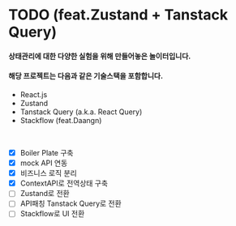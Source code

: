 # TODO (feat.Zustand + Tanstack Query)

#### 상태관리에 대한 다양한 실험을 위해 만들어놓은 놀이터입니다.

#### 해당 프로젝트는 다음과 같은 기술스택을 포함합니다.

- React.js
- Zustand
- Tanstack Query (a.k.a. React Query)
- Stackflow (feat.Daangn)

<br/>

- [x] Boiler Plate 구축
- [x] mock API 연동
- [x] 비즈니스 로직 분리
- [x] ContextAPI로 전역상태 구축
- [ ] Zustand로 전환
- [ ] API패칭 Tanstack Query로 전환
- [ ] Stackflow로 UI 전환

